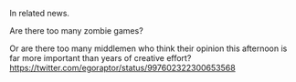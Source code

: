 In related news.

Are there too many zombie games?

Or are there too many middlemen who think their opinion this afternoon is far more important than years of creative effort? https://twitter.com/egoraptor/status/997602322300653568